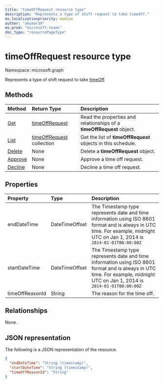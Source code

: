 ```yaml
---
title: "timeOffRequest resource type"
description: "Represents a type of shift request to take timeOff."
ms.localizationpriority: medium
author: "akumar39"
ms.prod: "microsoft-teams"
doc_type: "resourcePageType"
---
```


# timeOffRequest resource type

Namespace: microsoft.graph

Represents a type of shift request to take [timeOff](../resources/timeoff.md).

## Methods

| Method       | Return Type | Description |
|:-------------|:------------|:------------|
| [Get](../api/timeoffrequest-get.md) | [timeOffRequest](timeoffrequest.md) | Read the properties and relationships of a **timeOffRequest** object. |
| [List](../api/timeoffrequest-list.md) | [timeOffRequest](timeoffrequest.md) collection | Get the list of **timeOffRequest** objects in this schedule.|
| [Delete](../api/timeoffrequest-delete.md) | None | Delete a **timeOffRequest** object. |
| [Approve](../api/timeoffrequest-approve.md)|None|Approve a time off request.|
| [Decline](../api/timeoffrequest-decline.md)|None|Decline a time off request.|

## Properties

| Property     | Type        | Description |
|:-------------|:------------|:------------|
|endDateTime|DateTimeOffset|The Timestamp type represents date and time information using ISO 8601 format and is always in UTC time. For example, midnight UTC on Jan 1, 2014 is `2014-01-01T00:00:00Z`|
|startDateTime|DateTimeOffset|The Timestamp type represents date and time information using ISO 8601 format and is always in UTC time. For example, midnight UTC on Jan 1, 2014 is `2014-01-01T00:00:00Z`|
|timeOffReasonId|String|The reason for the time off.|

## Relationships

None.

## JSON representation

The following is a JSON representation of the resource.

<!-- {
  "blockType": "resource",
  "optionalProperties": [

  ],
  "@odata.type": "microsoft.graph.timeOffRequest"
}-->

```json
{
  "endDateTime": "String (timestamp)",
  "startDateTime": "String (timestamp)",
  "timeOffReasonId": "String"
}
```

<!-- uuid: 16cd6b66-4b1a-43a1-adaf-3a886856ed98
2019-02-04 14:57:30 UTC -->
<!-- {
  "type": "#page.annotation",
  "description": "timeOffRequest resource",
  "keywords": "",
  "section": "documentation",
  "tocPath": ""
}-->

